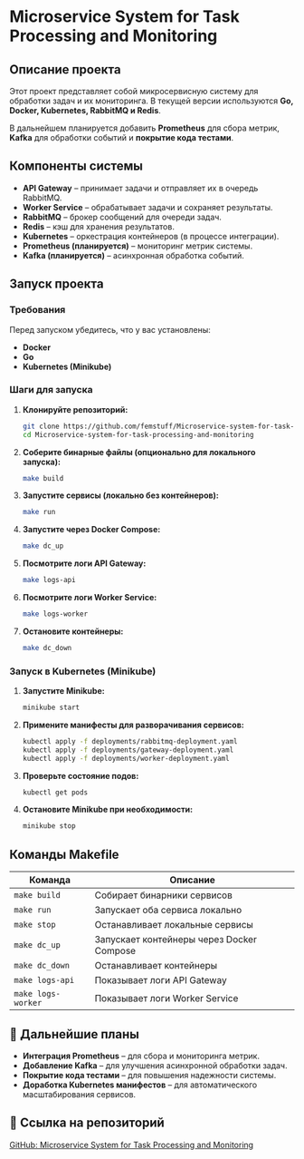 # Microservice System for Task Processing and Monitoring

## Описание проекта
Этот проект представляет собой микросервисную систему для обработки задач и их мониторинга. В текущей версии используются **Go, Docker, Kubernetes, RabbitMQ и Redis**.

В дальнейшем планируется добавить **Prometheus** для сбора метрик, **Kafka** для обработки событий и **покрытие кода тестами**.

## Компоненты системы
- **API Gateway** – принимает задачи и отправляет их в очередь RabbitMQ.
- **Worker Service** – обрабатывает задачи и сохраняет результаты.
- **RabbitMQ** – брокер сообщений для очереди задач.
- **Redis** – кэш для хранения результатов.
- **Kubernetes** – оркестрация контейнеров (в процессе интеграции).
- **Prometheus (планируется)** – мониторинг метрик системы.
- **Kafka (планируется)** – асинхронная обработка событий.

## Запуск проекта
### Требования
Перед запуском убедитесь, что у вас установлены:
- **Docker** 
- **Go** 
- **Kubernetes (Minikube)** 

### Шаги для запуска
1. **Клонируйте репозиторий:**
   ```sh
   git clone https://github.com/femstuff/Microservice-system-for-task-processing-and-monitoring.git
   cd Microservice-system-for-task-processing-and-monitoring
   ```

2. **Соберите бинарные файлы (опционально для локального запуска):**
   ```sh
   make build
   ```

3. **Запустите сервисы (локально без контейнеров):**
   ```sh
   make run
   ```

4. **Запустите через Docker Compose:**
   ```sh
   make dc_up
   ```

5. **Посмотрите логи API Gateway:**
   ```sh
   make logs-api
   ```

6. **Посмотрите логи Worker Service:**
   ```sh
   make logs-worker
   ```

7. **Остановите контейнеры:**
   ```sh
   make dc_down
   ```

### Запуск в Kubernetes (Minikube)
1. **Запустите Minikube:**
   ```sh
   minikube start
   ```
2. **Примените манифесты для разворачивания сервисов:**
   ```sh
   kubectl apply -f deployments/rabbitmq-deployment.yaml
   kubectl apply -f deployments/gateway-deployment.yaml
   kubectl apply -f deployments/worker-deployment.yaml
   ```
3. **Проверьте состояние подов:**
   ```sh
   kubectl get pods
   ```
4. **Остановите Minikube при необходимости:**
   ```sh
   minikube stop
   ```

## Команды Makefile
| Команда          | Описание                          |
|-----------------|---------------------------------|
| `make build`   | Собирает бинарники сервисов      |
| `make run`     | Запускает оба сервиса локально   |
| `make stop`    | Останавливает локальные сервисы |
| `make dc_up`   | Запускает контейнеры через Docker Compose |
| `make dc_down` | Останавливает контейнеры        |
| `make logs-api` | Показывает логи API Gateway     |
| `make logs-worker` | Показывает логи Worker Service |

## 📌 Дальнейшие планы
-  **Интеграция Prometheus** – для сбора и мониторинга метрик.
-  **Добавление Kafka** – для улучшения асинхронной обработки задач.
-  **Покрытие кода тестами** – для повышения надежности системы.
-  **Доработка Kubernetes манифестов** – для автоматического масштабирования сервисов.

## 🔗 Ссылка на репозиторий
[GitHub: Microservice System for Task Processing and Monitoring](https://github.com/femstuff/Microservice-system-for-task-processing-and-monitoring)


